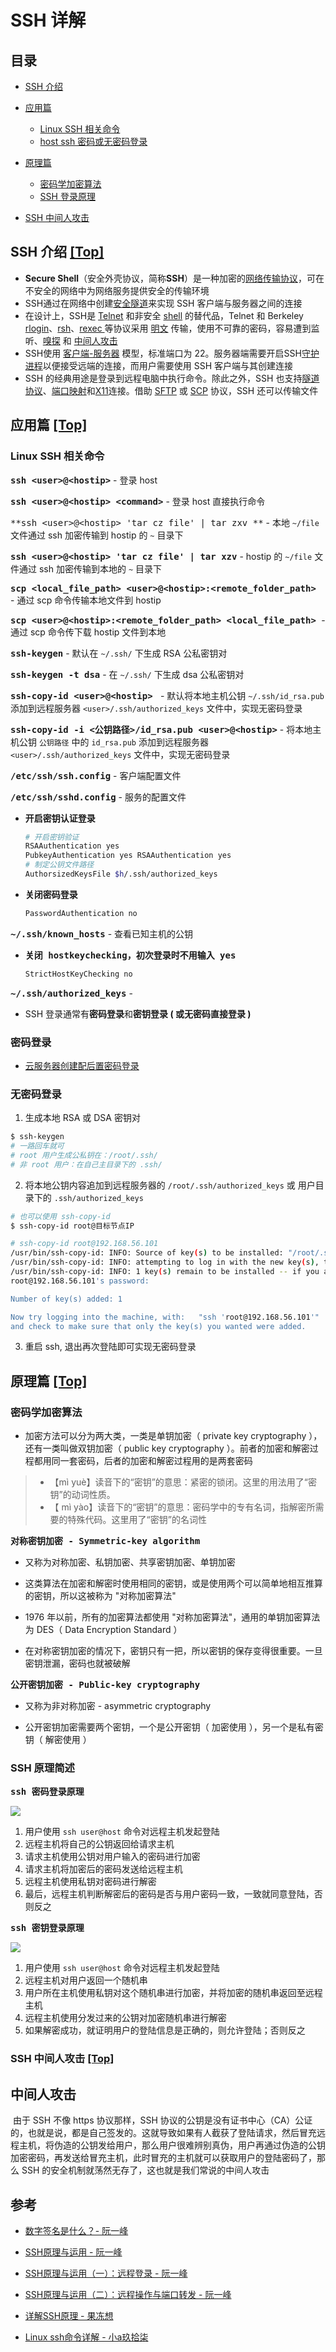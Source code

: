 # SSH 详解

## 目录

* [SSH 介绍](ssh-介绍-top)

* [应用篇](应用篇-top)
  * [Linux SSH 相关命令](linux-ssh-相关命令)
  * [host ssh 密码或无密码登录](host-ssh-密码或无密码登录)

* [原理篇]()
  * [密码学加密算法](密码学加密算法)
  * [SSH 登录原理](ssh-登录原理)

* [SSH 中间人攻击](ssh-中间人攻击-top)



## SSH 介绍 [[Top]](#目录)

* **Secure Shell**（安全外壳协议，简称**SSH**）是一种加密的[网络传输协议](https://zh.wikipedia.org/wiki/网络传输协议)，可在不安全的网络中为网络服务提供安全的传输环境
* SSH通过在网络中创建[安全隧道](https://zh.wikipedia.org/w/index.php?title=安全隧道&action=edit&redlink=1)来实现 SSH 客户端与服务器之间的连接
* 在设计上，SSH是 [Telnet](https://zh.wikipedia.org/wiki/Telnet) 和非安全 [shell](https://zh.wikipedia.org/wiki/Unix_shell) 的替代品，Telnet 和 Berkeley [rlogin](https://zh.wikipedia.org/w/index.php?title=Rlogin&action=edit&redlink=1)、[rsh](https://zh.wikipedia.org/wiki/远程外壳)、[rexec ](https://zh.wikipedia.org/w/index.php?title=Rexec&action=edit&redlink=1)等协议采用 [明文](https://zh.wikipedia.org/wiki/明文) 传输，使用不可靠的密码，容易遭到监听、[嗅探](https://zh.wikipedia.org/wiki/數據包分析器) 和 [中间人攻击](https://zh.wikipedia.org/wiki/中间人攻击)
* SSH使用 [客户端-服务器](https://zh.wikipedia.org/wiki/主從式架構) 模型，标准端口为 22。服务器端需要开启SSH[守护进程](https://zh.wikipedia.org/wiki/守护进程)以便接受远端的连接，而用户需要使用 SSH 客户端与其创建连接
* SSH 的经典用途是登录到远程电脑中执行命令。除此之外，SSH 也支持[隧道协议](https://zh.wikipedia.org/wiki/隧道协议)、[端口映射](https://zh.wikipedia.org/wiki/端口映射)和[X11](https://zh.wikipedia.org/wiki/X_Window系統)连接。借助 [SFTP](https://zh.wikipedia.org/wiki/SSH文件传输协议) 或 [SCP](https://zh.wikipedia.org/wiki/安全复制) 协议，SSH 还可以传输文件

## 应用篇 [[Top]](#目录)

### Linux SSH 相关命令

<kbd>**ssh \<user\>@\<hostip\>**</kbd> - 登录 host

<kbd>**ssh \<user\>@\<hostip\> \<command\>**</kbd> - 登录 host 直接执行命令

<kbd>**ssh \<user\>@\<hostip\> 'tar cz file' | tar zxv **</kbd> - 本地 `~/file` 文件通过 ssh 加密传输到 hostip 的 `~` 目录下

<kbd>**ssh \<user\>@\<hostip\> 'tar cz file' | tar xzv**</kbd> - hostip 的 `~/file` 文件通过 ssh 加密传输到本地的 `~` 目录下

<kbd>**scp \<local_file_path\> \<user\>@\<hostip\>:\<remote_folder_path\>** </kbd> - 通过 scp 命令传输本地文件到 hostip

<kbd>**scp \<user\>@\<hostip\>:\<remote_folder_path\>  \<local_file_path\>** </kbd> - 通过 scp 命令传下载 hostip 文件到本地

<kbd>**ssh-keygen**</kbd> - 默认在 `~/.ssh/` 下生成 RSA 公私密钥对

<kbd>**ssh-keygen -t dsa**</kbd> - 在 `~/.ssh/` 下生成 dsa 公私密钥对

<kbd>**ssh-copy-id \<user\>@\<hostip\>** </kbd> - 默认将本地主机公钥 `~/.ssh/id_rsa.pub` 添加到远程服务器 `<user>/.ssh/authorized_keys` 文件中，实现无密码登录

<kbd>**ssh-copy-id -i \<公钥路径\>/id_rsa.pub \<user\>@\<hostip\>**</kbd> - 将本地主机公钥 `公钥路径` 中的 `id_rsa.pub`  添加到远程服务器 `<user>/.ssh/authorized_keys` 文件中，实现无密码登录

<kbd>**/etc/ssh/ssh.config**</kbd> - 客户端配置文件

<kbd>**/etc/ssh/sshd.config**</kbd> - 服务的配置文件

* <kbd>**开启密钥认证登录**</kbd>

  ```bash
  # 开启密钥验证
  RSAAuthentication yes
  PubkeyAuthentication yes RSAAuthentication yes
  # 制定公钥文件路径
  AuthorsizedKeysFile $h/.ssh/authorized_keys
  ```

* <kbd>**关闭密码登录**</kbd> 

  ```bash
  PasswordAuthentication no
  ```

<kbd>**~/.ssh/known_hosts**</kbd> - 查看已知主机的公钥

* <kbd>**关闭 hostkeychecking，初次登录时不用输入 yes**</kbd>

  ```bash
  StrictHostKeyChecking no  
  ```

<kbd>**~/.ssh/authorized_keys**</kbd> - 

* SSH 登录通常有**密码登录**和**密钥登录 ( 或无密码直接登录 )**

### 密码登录

* [云服务器创建配后置密码登录](https://github.com/Xiechengqi/XcqDailyLearningNotes/blob/master/Linux/VPS/AWS/lightsail.md)


### 无密码登录

1. 生成本地 RSA 或 DSA 密钥对

```bash
$ ssh-keygen
# 一路回车就可
# root 用户生成公私钥在：/root/.ssh/
# 非 root 用户：在自己主目录下的 .ssh/
```

2. 将本地公钥内容追加到远程服务器的 `/root/.ssh/authorized_keys` 或 用户目录下的 `.ssh/authorized_keys`

``` bash
# 也可以使用 ssh-copy-id
$ ssh-copy-id root@目标节点IP

# ssh-copy-id root@192.168.56.101
/usr/bin/ssh-copy-id: INFO: Source of key(s) to be installed: "/root/.ssh/id_rsa.pub"
/usr/bin/ssh-copy-id: INFO: attempting to log in with the new key(s), to filter out any that are already installed
/usr/bin/ssh-copy-id: INFO: 1 key(s) remain to be installed -- if you are prompted now it is to install the new keys
root@192.168.56.101's password: 

Number of key(s) added: 1

Now try logging into the machine, with:   "ssh 'root@192.168.56.101'"
and check to make sure that only the key(s) you wanted were added.
```

3. 重启 ssh, 退出再次登陆即可实现无密码登录

## 原理篇 [[Top]](#目录)

### 密码学加密算法

* 加密方法可以分为两大类，一类是单钥加密（ private key cryptography ），还有一类叫做双钥加密（ public key cryptography ）。前者的加密和解密过程都用同一套密码，后者的加密和解密过程用的是两套密码

> * 【mì yuè】读音下的“密钥”的意思：紧密的锁闭。这里的用法用了“密钥”的动词性质。
> * 【 mì yào】读音下的“密钥”的意思：密码学中的专有名词，指解密所需要的特殊代码。这里用了“密钥”的名词性

<kbd>**对称密钥加密 - Symmetric-key algorithm**</kbd> 

* 又称为对称加密、私钥加密、共享密钥加密、单钥加密

* 这类算法在加密和解密时使用相同的密钥，或是使用两个可以简单地相互推算的密钥，所以这被称为 "对称加密算法"
* 1976 年以前，所有的加密算法都使用 "对称加密算法"，通用的单钥加密算法为 DES（ Data Encryption Standard ）
* 在对称密钥加密的情况下，密钥只有一把，所以密钥的保存变得很重要。一旦密钥泄漏，密码也就被破解

<kbd>**公开密钥加密 - Public-key cryptography**</kbd>

* 又称为非对称加密 - asymmetric cryptography

* 公开密钥加密需要两个密钥，一个是公开密钥（ 加密使用 ），另一个是私有密钥（ 解密使用 ）

### SSH 原理简述

<kbd>**ssh 密码登录原理**</kbd>

![](/home/xcq/桌面/codeLearn/git/github/XcqDailyLearningNotes/Linux/images/sshPrinciple.png)

1. 用户使用 `ssh user@host` 命令对远程主机发起登陆
2. 远程主机将自己的公钥返回给请求主机
3. 请求主机使用公钥对用户输入的密码进行加密
4. 请求主机将加密后的密码发送给远程主机
5. 远程主机使用私钥对密码进行解密
6. 最后，远程主机判断解密后的密码是否与用户密码一致，一致就同意登陆，否则反之

<kbd>**ssh 密钥登录原理**</kbd>

![](/home/xcq/桌面/codeLearn/git/github/XcqDailyLearningNotes/Linux/images/sshPubKeyLoginPrinciple.png)

1. 用户使用 `ssh user@host` 命令对远程主机发起登陆
2. 远程主机对用户返回一个随机串
3. 用户所在主机使用私钥对这个随机串进行加密，并将加密的随机串返回至远程主机
4. 远程主机使用分发过来的公钥对加密随机串进行解密
5. 如果解密成功，就证明用户的登陆信息是正确的，则允许登陆；否则反之

### SSH 中间人攻击 [[Top]](#目录)

## 中间人攻击

​    由于 SSH 不像 https 协议那样，SSH 协议的公钥是没有证书中心（CA）公证的，也就是说，都是自己签发的。这就导致如果有人截获了登陆请求，然后冒充远程主机，将伪造的公钥发给用户，那么用户很难辨别真伪，用户再通过伪造的公钥加密密码，再发送给冒充主机，此时冒充的主机就可以获取用户的登陆密码了，那么 SSH 的安全机制就荡然无存了，这也就是我们常说的中间人攻击

## 参考

* [数字签名是什么？- 阮一峰](http://www.ruanyifeng.com/blog/2011/08/what_is_a_digital_signature.html)
* [SSH原理与运用 - 阮一峰](http://www.ruanyifeng.com/blog/2011/12/ssh_remote_login.html)
* [SSH原理与运用（一）：远程登录 - 阮一峰](http://www.ruanyifeng.com/blog/2011/12/ssh_remote_login.html)
* [SSH原理与运用（二）：远程操作与端口转发 - 阮一峰](https://www.ruanyifeng.com/blog/2011/12/ssh_port_forwarding.html)

* [详解SSH原理 - 果冻想](https://www.jellythink.com/archives/555)
* [Linux ssh命令详解 - 小a玖拾柒](https://www.cnblogs.com/ftl1012/p/ssh.html)